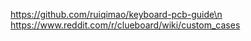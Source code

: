 https://github.com/ruiqimao/keyboard-pcb-guide\n
https://www.reddit.com/r/clueboard/wiki/custom_cases
